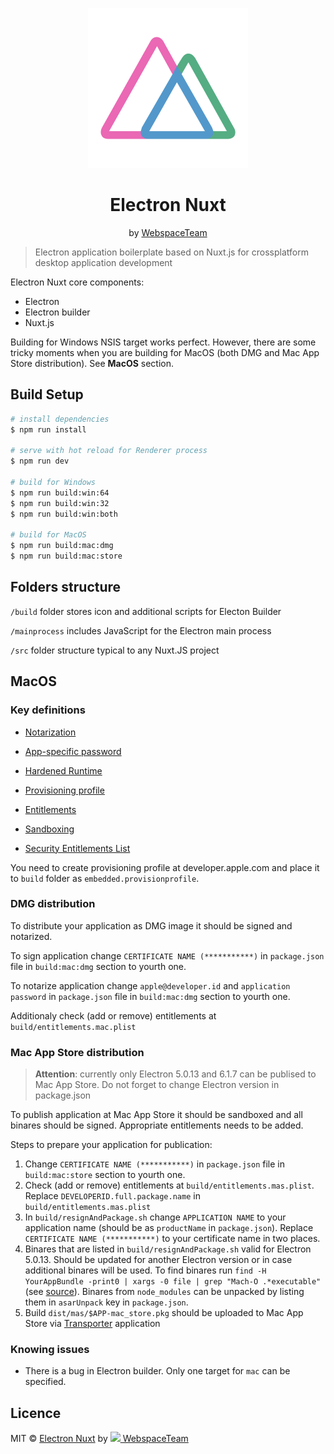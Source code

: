 <p align="center">
    <a href="https://webspaceteam.com" target="_blank">
        <img src="./build/icon.png" width="256" title="Electron-Nuxt Logo">
    </a>
</p>
<h1 align="center">Electron Nuxt</h1>  
<p align="center">
   by <a href="https://webspaceteam.com" target="_blank">WebspaceTeam</a>
</p>

> Electron application boilerplate based on Nuxt.js for crossplatform desktop application development

Electron Nuxt core components:

+ Electron
+ Electron builder
+ Nuxt.js

Building for Windows NSIS target works perfect. However, there are some tricky moments when you are building for MacOS (both DMG and Mac App Store distribution). See **MacOS** section.

## Build Setup

``` bash
# install dependencies
$ npm run install

# serve with hot reload for Renderer process
$ npm run dev

# build for Windows
$ npm run build:win:64
$ npm run build:win:32
$ npm run build:win:both

# build for MacOS
$ npm run build:mac:dmg
$ npm run build:mac:store
```

## Folders structure

`/build` folder stores icon and additional scripts for Electon Builder

`/mainprocess` includes JavaScript for the Electron main process

`/src` folder structure typical to any Nuxt.JS project 

## MacOS

### Key definitions

+ <a href="https://developer.apple.com/documentation/xcode/notarizing_macos_software_before_distribution" target="_blank">Notarization</a>

+ <a href="https://support.apple.com/en-us/HT204397" target="_blank">App-specific password</a>

+ <a href="https://developer.apple.com/documentation/security/hardened_runtime_entitlements" target="_blank">Hardened Runtime</a>

+ <a href="https://developer.apple.com/documentation/appstoreconnectapi/profiles" target="_blank">Provisioning profile</a>

+ <a href="https://developer.apple.com/documentation/bundleresources/entitlements" target="_blank">Entitlements</a>

+ <a href="https://developer.apple.com/app-sandboxing/" target="_blank">Sandboxing</a>

+ <a href="https://developer.apple.com/library/archive/documentation/Miscellaneous/Reference/EntitlementKeyReference/Chapters/EnablingAppSandbox.html#//apple_ref/doc/uid/TP40011195-CH4-SW1" target="_blank">Security Entitlements List</a>


You need to create provisioning profile at developer.apple.com and place it to `build` folder as `embedded.provisionprofile`. 

### DMG distribution 

To distribute your application as DMG image it should be signed and notarized.

To sign application change `CERTIFICATE NAME (***********)` in `package.json` file in `build:mac:dmg` section to yourth one.

To notarize application change `apple@developer.id` and `application password` in `package.json` file in `build:mac:dmg` section to yourth one.

Additionaly check (add or remove) entitlements at `build/entitlements.mac.plist`

### Mac App Store distribution

> **Attention**: currently only Electron 5.0.13 and 6.1.7 can be publised to Mac App Store. Do not forget to change Electron version in package.json

To publish application at Mac App Store it should be sandboxed and all binares should be signed. Appropriate entitlements needs to be added.

Steps to prepare your application for publication:

1. Change `CERTIFICATE NAME (***********)` in `package.json` file in `build:mac:store` section to yourth one.
2. Check (add or remove) entitlements at `build/entitlements.mas.plist`. Replace `DEVELOPERID.full.package.name` in `build/entitlements.mas.plist`
3. In `build/resignAndPackage.sh` change `APPLICATION NAME` to your application name (should be as `productName` in `package.json`). Replace `CERTIFICATE NAME (***********)` to your certificate name in two places.
4. Binares that are listed in `build/resignAndPackage.sh` valid for Electron 5.0.13. Should be updated for another Electron version or in case additional binares will be used. To find binares run
`find -H YourAppBundle -print0 | xargs -0 file | grep "Mach-O .*executable"` (see <a href="https://developer.apple.com/library/archive/documentation/Security/Conceptual/AppSandboxDesignGuide/AppSandboxImplementationChecklist/AppSandboxImplementationChecklist.html#//apple_ref/doc/uid/TP40011183-CH8-SW1" target="_blank">source</a>). Binares from `node_modules` can be unpacked by listing them in `asarUnpack` key in `package.json`.
5. Build `dist/mas/$APP-mac_store.pkg` should be uploaded to Mac App Store via <a href="https://apps.apple.com/us/app/transporter/id1450874784?mt=12" target="_blank">Transporter</a> application


### Knowing issues

+ There is a bug in Electron builder. Only one target for `mac` can be specified.


## Licence
MIT © [Electron Nuxt](https://github.com/webspaceteam/electron-nuxt) by <a href="https://webspaceteam.com" target="_blank"><img src="https://webspaceteam.com/assets/images/favicon/favicon-16x16.png"> WebspaceTeam</a>
